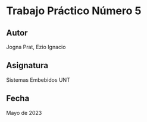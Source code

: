 # Trabajo Práctico Número 5
## Autor
Jogna Prat, Ezio Ignacio
## Asignatura
Sistemas Embebidos UNT
## Fecha
Mayo de 2023